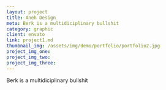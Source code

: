 ```yaml
---
layout: project
title: Aneh Design
meta: Berk is a multidiciplinary bullshit
category: graphic
client: envato
link: project1.md
thumbnail_img: /assets/img/demo/portfolio/portfolio2.jpg
project_img_one:
project_img_two:
project_img_three:
---
```


Berk is a multidiciplinary bullshit
